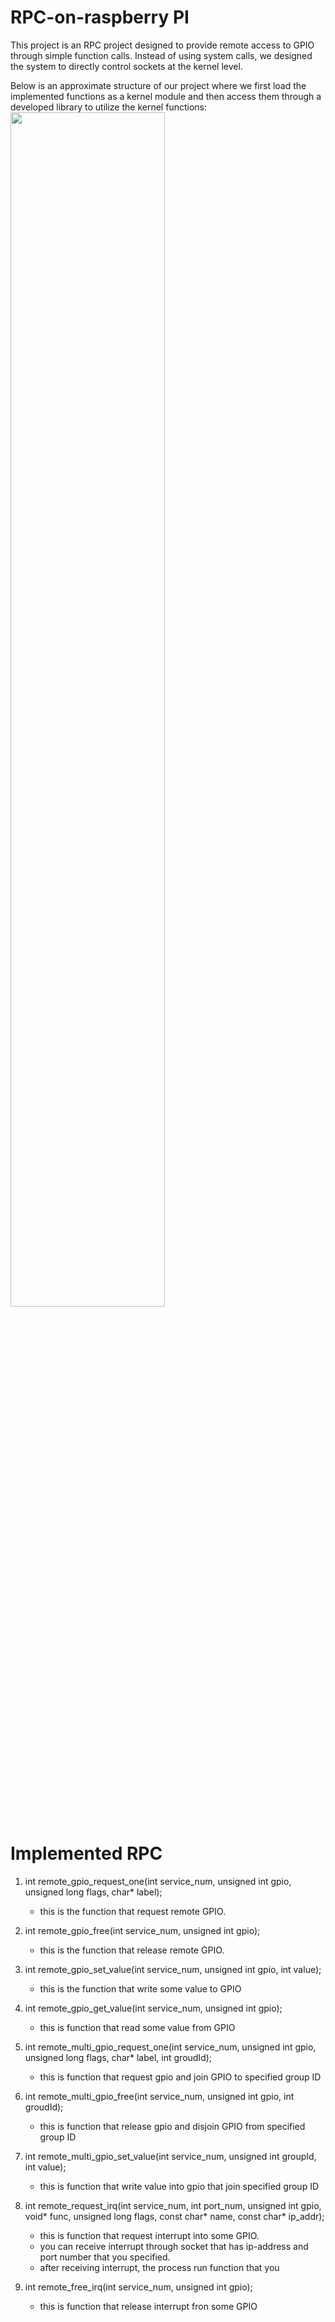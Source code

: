 # RPC-on-raspberry PI
This project is an RPC project designed to provide remote access to GPIO through simple function calls. Instead of using system calls, we designed the system to directly control sockets at the kernel level.

Below is an approximate structure of our project where we first load the implemented functions as a kernel module and then access them through a developed library to utilize the kernel functions:
<img width = "70%" src="https://user-images.githubusercontent.com/126436201/249140026-74e71820-c780-49aa-b4b7-81dbb9a12cef.png">



# Implemented RPC

1. int remote_gpio_request_one(int service_num, unsigned int gpio, unsigned long flags, char* label);

    - this is the function that request remote GPIO.
2. int remote_gpio_free(int service_num, unsigned int gpio);

    - this is the function that release remote GPIO.
3. int remote_gpio_set_value(int service_num, unsigned int gpio, int value);

    - this is the function that write some value to GPIO
4. int remote_gpio_get_value(int service_num, unsigned int gpio);


    - this is function that read some value from GPIO
5. int remote_multi_gpio_request_one(int service_num, unsigned int gpio, unsigned long flags, char* label, int groudId);
  

    - this is function that request gpio and join GPIO to specified group ID
  
6. int remote_multi_gpio_free(int service_num, unsigned int gpio, int groudId);

    - this is function that release gpio and disjoin GPIO from specified group ID

7. int remote_multi_gpio_set_value(int service_num, unsigned int groupId, int value);

    - this is function that write value into gpio that join specified group ID 

8. int remote_request_irq(int service_num, int port_num, unsigned int gpio, void* func, unsigned long flags, const char* name, const char* ip_addr);

    - this is function that request interrupt into some GPIO.
    - you can receive interrupt through socket that has ip-address and port number that you specified.
    - after receiving interrupt, the process run function that you  

9. int remote_free_irq(int service_num, unsigned int gpio);
    - this is function that release interrupt fron some GPIO



# 
